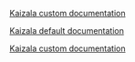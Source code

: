 [Kaizala custom documentation](customized/index.html)

[Kaizala default documentation](default/index.html)

[Kaizala custom documentation](minimal/index.html)
